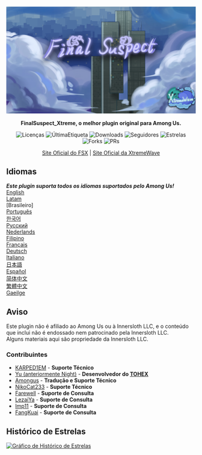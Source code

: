 ﻿<div align="center">

![FSX-XW](Assets/FSX&XW.png)

**FinalSuspect_Xtreme, o melhor plugin original para Among Us.**

<img src="https://badgen.net/github/license/XtremeWave/FinalSuspect_Xtreme" alt="Licenças">
<img src="https://badgen.net/github/tag/XtremeWave/FinalSuspect_Xtreme" alt="ÚltimaEtiqueta">
<img src="https://badgen.net/github/assets-dl/XtremeWave/FinalSuspect_Xtreme" alt="Downloads">
<img src="https://badgen.net/github/watchers/XtremeWave/FinalSuspect_Xtreme" alt="Seguidores">
<img src="https://badgen.net/github/stars/XtremeWave/FinalSuspect_Xtreme" alt="Estrelas">
<img src="https://badgen.net/github/forks/XtremeWave/FinalSuspect_Xtreme" alt="Forks">
<img src="https://badgen.net/github/prs/XtremeWave/FinalSuspect_Xtreme" alt="PRs">

[Site Oficial do FSX](https://fsusx.top.cc) | [Site Oficial da XtremeWave](https://www.xtreme.net.cn)

</div>

## Idiomas
***Este plugin suporta todos os idiomas suportados pelo Among Us!***<br>
[English](README.md) <br>
[Latam](README_es_LA.md)<br>
[Brasileiro]<br>
[Português](README_pt.md)<br>
[한국어](README_ko.md)<br>
[Русский](README_ru.md)<br>
[Nederlands](README_nl.md)<br>
[Filipino](README_tl.md)<br>
[Français](README_fr.md)<br>
[Deutsch](README_de.md)<br>
[Italiano](README_it.md)<br>
[日本語](README_ja.md)<br>
[Español](README_es.md)<br>
[简体中文](README_zh.md)<br>
[繁體中文](README_zh_CHT.md)<br>
[Gaeilge](README_ga.md)<br>

## Aviso
Este plugin não é afiliado ao Among Us ou à Innersloth LLC, e o conteúdo que inclui não é endossado nem patrocinado pela Innersloth LLC.<br>
Alguns materiais aqui são propriedade da Innersloth LLC.

### Contribuintes
 - [KARPED1EM](https://github.com/KARPED1EM) - **Suporte Técnico**
 - [Yu (anteriormente Night)](https://github.com/Night-GUA) - **Desenvolvedor do [TOHEX](https://tohex.cc)**
 - [Amongus](https://github.com/XiezibanWrite) - **Tradução e Suporte Técnico**
 - [NikoCat233](https://github.com/NikoCat233) - **Suporte Técnico**
 - [Farewell](https://github.com/ksduye) - **Suporte de Consulta**
 - [LezaiYa](https://github.com/LezaiYa1) - **Suporte de Consulta**
 - [Imp11](https://github.com/dabao40) - **Suporte de Consulta**
 - [FangKuai](https://github.com/FangKuaiYa) - **Suporte de Consulta**

## Histórico de Estrelas
[![Gráfico de Histórico de Estrelas](https://api.star-history.com/svg?repos=XtremeWave/FinalSuspect_Xtreme&type=Date)](https://star-history.com/#XtremeWave/FinalSuspect_Xtreme&Date)
